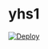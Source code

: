 # yhs1
[![Deploy](https://www.herokucdn.com/deploy/button.png)](https://dashboard.heroku.com/new?template=https://github.com/7y2rz/yhs1)

